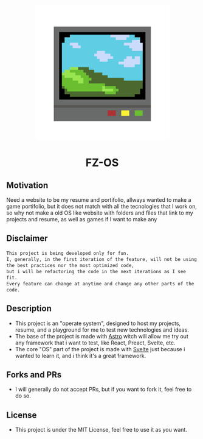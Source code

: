 <p align="center">
  <a href="https://flavio-zanoni.vercel.app"><img src="https://raw.githubusercontent.com/FlavioZanoni/FlavioZanoni.com/main/public/favicon/android-chrome-512x512.png" alt="Logo" height=355></a>
</p>
<h1 align="center">FZ-OS</h1>

## Motivation

Need a website to be my resume and portifolio, allways wanted to make a game portifolio, but it does not match with all the tecnologies that I work on, so why not make a old OS like website with folders and files that link to my projects and resume, as well as games if I want to make any

## Disclaimer

```plaintext
This project is being developed only for fun.
I, generally, in the first iteration of the feature, will not be using the best practices nor the most optimized code,
but i will be refactoring the code in the next iterations as I see fit.
Every feature can change at anytime and change any other parts of the code.
```

## Description

- This project is an "operate system", designed to host my projects, resume, and a playground for me to test new technologies and ideas.
- The base of the project is made with [Astro](https://astro.build) witch will allow me try out any framework that i want to test, like React, Preact, Svelte, etc.
- The core "OS" part of the project is made with [Svelte](https://svelte.dev) just because i wanted to learn it, and i think it's a great framework.

## Forks and PRs

- I will generally do not accept PRs, but if you want to fork it, feel free to do so.

## License

- This project is under the MIT License, feel free to use it as you want.

